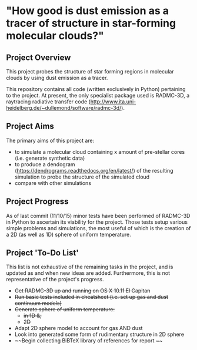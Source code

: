 "How good is dust emission as a tracer of structure in star-forming molecular clouds?"
================================================================================

Project Overview
----------------

This project probes the structure of star forming regions in molecular clouds
by using dust emission as a tracer.

This repository contains all code (written exclusively in Python) pertaining to
the project. At present, the only specialist package used is RADMC-3D, a raytracing
radiative transfer code (http://www.ita.uni-heidelberg.de/~dullemond/software/radmc-3d/).

Project Aims
------------

The primary aims of this project are:

- to simulate a molecular cloud containing x amount of pre-stellar cores (i.e. generate synthetic data)
- to produce a dendogram (https://dendrograms.readthedocs.org/en/latest/) of the
  resulting simulation to probe the structure of the simulated cloud
- compare with other simulations

Project Progress
----------------

As of last commit (11/10/15) minor tests have been performed of RADMC-3D in Python
to ascertain its viability for the project. Those tests setup various simple
problems and simulations, the most useful of which is the creation of a 2D (as well
as 1D) sphere of uniform temperature.

Project 'To-Do List'
-------------------
This list is not exhaustive of the remaining tasks in the project, and is updated as and when
new ideas are added. Furthermore, this is not representative of the project's progress.

- ~~Get RADMC-3D up and running on OS X 10.11 El Capitan~~
- ~~Run basic tests included in cheatsheet (i.e. set up gas and dust continuum models)~~
- ~~Generate sphere of uniform temperature:~~
  - ~~in 1D &,~~
  - ~~2D~~
- Adapt 2D sphere model to account for gas AND dust
- Look into generated some form of rudimentary structure in 2D sphere
- ~~Begin collecting BiBTeX library of references for report ~~
